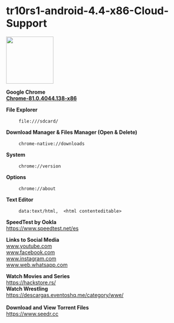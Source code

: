 # tr10rs1-android-4.4-x86-Cloud-Support

<img src="https://github.com/jesusgarcia149/tr10rs1-android-4.4-x86-for-cloud/blob/browser/Screenshot_2023-07-13-19-17-19.png" height="128px"><br>

<b>Google Chrome</b></br>
<a href="https://apkgold.es/download?file_id=1753878/chrome">
 <b>Chrome-81.0.4044.138-x86</b>
</a>

<b>File Explorer</b> <br>
<pre>
    <code>file:///sdcard/</code>
</pre>

<b>Download Manager & Files Manager (Open & Delete)</b> <br>
<pre>
    <code>chrome-native://downloads</code>
</pre>

<b>System</b> <br>
<pre>
    <code>chrome://version</code>
</pre>

<b>Options</b> <br>
<pre>
    <code>chrome://about</code>
</pre>

<b>Text Editor</b> <br>
<pre>
    <code>data:text/html,  &lt;html contenteditable&gt;</code>
</pre>

<b>SpeedTest by Ookla</b> <br>
https://www.speedtest.net/es

<b> Links to Social Media  </b>  <br>
www.youtube.com <br>
www.facebook.com <br>
www.instagram.com <br>
www.web.whatsapp.com <br>

<b>Watch Movies and Series</b> <br>
https://hackstore.rs/ <br>
<b>Watch Wrestling</b> <br>
https://descargas.eventoshq.me/category/wwe/ <br>
<br>
<b> Download and View Torrent Files </b> <br>
https://www.seedr.cc <br>
